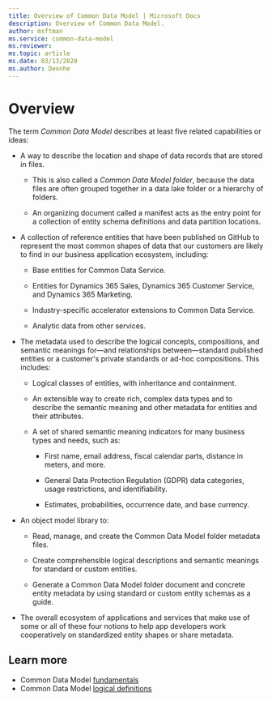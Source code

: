 ```yaml
---
title: Overview of Common Data Model | Microsoft Docs
description: Overview of Common Data Model.
author: msftman
ms.service: common-data-model
ms.reviewer:
ms.topic: article
ms.date: 03/13/2020
ms.author: Deonhe
---
```


# Overview

The term *Common Data Model* describes at least five related capabilities or ideas:

-   A way to describe the location and shape of data records that are stored in files.

    -   This is also called a *Common Data Model folder*, because the data files are often grouped together in a data lake folder or a hierarchy of folders.

    -   An organizing document called a manifest acts as the entry point for a collection of entity schema definitions and data partition locations.

-   A collection of reference entities that have been published on GitHub to represent the most common shapes of data that our customers are likely to find in our business application ecosystem, including:

    -   Base entities for Common Data Service.

    -   Entities for Dynamics 365 Sales, Dynamics 365 Customer Service, and
        Dynamics 365 Marketing.

    -   Industry-specific accelerator extensions to Common Data Service.

    -   Analytic data from other services.

-   The metadata used to describe the logical concepts, compositions, and semantic meanings for—and relationships between—standard published entities or a customer's private standards or ad-hoc compositions. This includes:

    -   Logical classes of entities, with inheritance and containment.

    -   An extensible way to create rich, complex data types and to describe the semantic meaning and other metadata for entities and their attributes.

    -   A set of shared semantic meaning indicators for many business types and needs, such as:

        -   First name, email address, fiscal calendar parts, distance in meters, and more.

        -   General Data Protection Regulation (GDPR) data categories, usage restrictions, and identifiability.

        -   Estimates, probabilities, occurrence date, and base currency.

-   An object model library to:

    -   Read, manage, and create the Common Data Model folder metadata files.

    -   Create comprehensible logical descriptions and semantic meanings for standard or custom entities.

    -   Generate a Common Data Model folder document and concrete entity metadata by using standard or custom entity schemas as a guide.

-   The overall ecosystem of applications and services that make use of some or all of these four notions to help app developers work cooperatively on standardized entity shapes or share metadata.

## Learn more

- Common Data Model [fundamentals](fundamentals.md)
- Common Data Model [logical definitions](logical-definitions.md)
